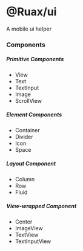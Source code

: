 # @Ruax/ui
A mobile ui helper

### Components

##### Primitive Components
- View
- Text
- TextInput
- Image
- ScrollView

##### Element Components
- Container
- Divider
- Icon
- Space

##### Layout Component
- Column
- Row
- Fluid

##### View-wrapped Component
- Center
- ImageView
- TextView
- TextInputView
